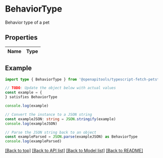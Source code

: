 
# BehaviorType

Behavior type of a pet

## Properties

Name | Type
------------ | -------------

## Example

```typescript
import type { BehaviorType } from '@openapitools/typescript-fetch-petstore'

// TODO: Update the object below with actual values
const example = {
} satisfies BehaviorType

console.log(example)

// Convert the instance to a JSON string
const exampleJSON: string = JSON.stringify(example)
console.log(exampleJSON)

// Parse the JSON string back to an object
const exampleParsed = JSON.parse(exampleJSON) as BehaviorType
console.log(exampleParsed)
```

[[Back to top]](#) [[Back to API list]](../README.md#api-endpoints) [[Back to Model list]](../README.md#models) [[Back to README]](../README.md)


